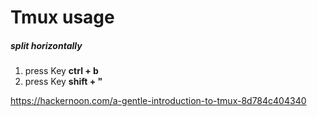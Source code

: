 # Tmux usage

##### split horizontally
1. press Key **ctrl + b**
2. press Key **shift + "**


https://hackernoon.com/a-gentle-introduction-to-tmux-8d784c404340
